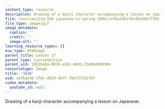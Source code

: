 ```yaml
---
content_type: resource
description: Drawing of a kanji character accompanying a lesson on Japanese.
file: /courses/21g-504-japanese-iv-spring-2009/cefbae3b1fdcd62d4b7778ef37181fbf_3630.gif
file_type: image/gif
image_metadata:
  caption: ''
  credit: ''
  image-alt: ''
learning_resource_types: []
ocw_type: OCWImage
parent_title: Lesson 17
parent_type: CourseSection
parent_uid: 20539a8a-0070-a3dc-0491-23486d993904
resourcetype: Image
title: '3630'
uid: cefbae3b-1fdc-d62d-4b77-78ef37181fbf
video_metadata:
  youtube_id: null
---
```

Drawing of a kanji character accompanying a lesson on Japanese.

